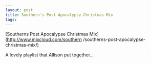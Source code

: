 ```yaml
---
layout: post
title: Southern's Post Apocalypse Christmas Mix
tags: 
---
```

[Southerns Post Apocalypse Christmas Mix](http://www.mixcloud.com/southern
/southerns-post-apocalypse-christmas-mix/)

A lovely playlist that Allison put together…
